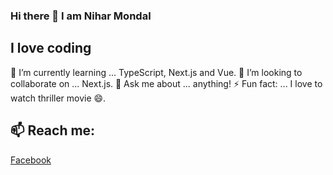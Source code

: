 ### Hi there 👋 I am Nihar Mondal
## I love coding 

🌱 I’m currently learning ... TypeScript, Next.js and Vue.
👯 I’m looking to collaborate on ... Next.js.
💬 Ask me about ... anything!
⚡ Fun fact: ... I love to watch thriller movie 😄.

## 📫 Reach me:
[Facebook](https://facebook.com/nihar.mondol.58/)
